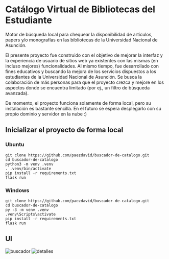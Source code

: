 # Catálogo Virtual de Bibliotecas del Estudiante

Motor de búsqueda local para chequear la disponibilidad de artículos, papers y/o monografías en las bibliotecas de la Universidad Nacional de Asunción.

El presente proyecto fue construido con el objetivo de mejorar la interfaz y la experiencia de usuario de sitios web ya existentes con las mismas (en incluso mejores) funcionalidades. Al mismo tiempo, fue desarrollado con fines educativos y buscando la mejora de los servicios dispuestos a los estudiantes de la Universidad Nacional de Asunción.
Se busca la colaboración de más personas para que el proyecto crezca y mejore en los aspectos donde se encuentra limitado (por ej., un filtro de búsqueda avanzada).

De momento, el proyecto funciona solamente de forma local, pero su instalación es bastante sencilla. En el futuro se espera desplegarlo con su propio dominio y servidor en la nube :)

## Inicializar el proyecto de forma local
### Ubuntu
```git
git clone https://github.com/paezdavid/buscador-de-catalogo.git
cd buscador-de-catalogo
python3 -m venv .venv
. .venv/bin/activate
pip install -r requirements.txt
flask run
```

### Windows
```git
git clone https://github.com/paezdavid/buscador-de-catalogo.git
cd buscador-de-catalogo
py -3 -m venv .venv
.venv\Scripts\activate
pip install -r requirements.txt
flask run
```

## UI
![buscador](https://github.com/paezdavid/buscador-de-catalogo/assets/69438782/a70da938-1212-4250-9fee-f48809345bac)
![detalles](https://github.com/paezdavid/buscador-de-catalogo/assets/69438782/1007fa70-f291-4bb4-b989-c5c16a9dabbb)

